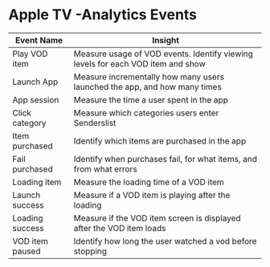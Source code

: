 # Apple TV -Analytics Events

Event Name | Insight
--------------- | ---------------
Play VOD item | Measure usage of VOD events. Identify viewing levels for each VOD item and show
Launch App | Measure incrementally how many users launched the app, and how many times
App session | Measure the time a user spent in the app
Click category | Measure which categories users enter Senderslist 
Item purchased| Identify which items are purchased in the app
Fail purchased | Identify when purchases fail, for what items, and from what errors
Loading item | Measure the loading time of a VOD item
Launch success | Measure if a VOD item is playing after the loading 
Loading success | Measure if  the  VOD item screen is displayed after the VOD item loads
VOD item paused | Identify how long the user watched a vod before stopping		
